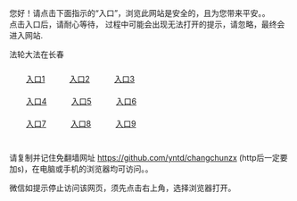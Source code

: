 您好！请点击下面指示的“入口”，浏览此网站是安全的，且为您带来平安。。 <br/>
点击入口后，请耐心等待， 过程中可能会出现无法打开的提示，请忽略，最终会进入网站. </br>

法轮大法在长春<br/>
<div style="padding:10px"><a style="margin:20px" target="_blank" href="https://dvapwwebicz0c.cloudfront.net/2Qpsp?kfdsxuso" id="ccLink1" rel="nofollow">入口1</a> <a target="_blank" style="margin:20px" href="https://d1quesqlrqpkge.cloudfront.net/2Qpsp?nnzvf" id="ccLink2" rel="nofollow">入口2</a> <a style="margin:20px" target="_blank" href="https://d27j2e4uy75y8s.cloudfront.net/2Qpsp?pfwtyciu" id="ccLink3" rel="nofollow">入口3</a></div>

<div style="padding:10px" ><a style="margin:20px" target="_blank" href="https://dvapwwebicz0c.cloudfront.net/2Qpsp?kfdsxuso" id="ccLink4" rel="nofollow">入口4</a> <a style="margin:20px" href="https://d1quesqlrqpkge.cloudfront.net/2Qpsp?nnzvf" target="_blank" id="ccLink5" rel="nofollow">入口5</a> <a style="margin:20px" href="https://d27j2e4uy75y8s.cloudfront.net/2Qpsp?pfwtyciu" target="_blank" id="ccLink6" rel="nofollow">入口6</a></div>

<div style="padding:10px"><a style="margin:20px" target="_blank" href="https://dvapwwebicz0c.cloudfront.net/2Qpsp?kfdsxuso" id="ccLink7" rel="nofollow">入口7</a> <a style="margin:20px" href="https://d1quesqlrqpkge.cloudfront.net/2Qpsp?nnzvf" target="_blank" id="ccLink8" rel="nofollow">入口8</a> <a style="margin:20px" target="_blank" href="https://d27j2e4uy75y8s.cloudfront.net/2Qpsp?pfwtyciu" id="ccLink9" rel="nofollow">入口9</a></div>

<br/>



请复制并记住免翻墙网址 https://github.com/yntd/changchunzx (http后一定要加s)，在电脑或手机的浏览器均可访问。。<br/>

微信如提示停止访问该网页，须先点击右上角，选择浏览器打开。
